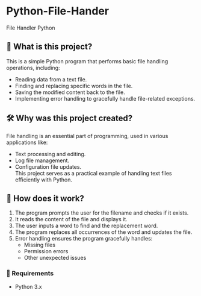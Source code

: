 # Python-File-Hander
 File Handler Python  

## 📌 What is this project?  
This is a simple Python program that performs basic file handling operations, including:  
- Reading data from a text file.  
- Finding and replacing specific words in the file.  
- Saving the modified content back to the file.  
- Implementing error handling to gracefully handle file-related exceptions.  

## 🛠️ Why was this project created?  
File handling is an essential part of programming, used in various applications like:  
- Text processing and editing.  
- Log file management.  
- Configuration file updates.  
This project serves as a practical example of handling text files efficiently with Python.  

## 🚀 How does it work?  
1. The program prompts the user for the filename and checks if it exists.  
2. It reads the content of the file and displays it.  
3. The user inputs a word to find and the replacement word.  
4. The program replaces all occurrences of the word and updates the file.  
5. Error handling ensures the program gracefully handles:  
   - Missing files  
   - Permission errors  
   - Other unexpected issues  

### 📝 Requirements  
- Python 3.x  


